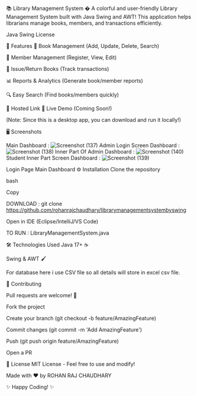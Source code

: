 📚 Library Management System �
A colorful and user-friendly Library Management System built with Java Swing and AWT! This application helps librarians manage books, members, and transactions efficiently.

Java
Swing
License

🌟 Features
📖 Book Management (Add, Update, Delete, Search)

👥 Member Management (Register, View, Edit)

🔄 Issue/Return Books (Track transactions)

📊 Reports & Analytics (Generate book/member reports)

🔍 Easy Search (Find books/members quickly)

🚀 Hosted Link
🔗 Live Demo (Coming Soon!)

(Note: Since this is a desktop app, you can download and run it locally!)

🖥️ Screenshots

Main Dashboard : ![Screenshot (137)](https://github.com/user-attachments/assets/86e857a0-7a18-413a-b0c2-495839dff6d6)
Admin Login Screen	Dashboard : ![Screenshot (138)](https://github.com/user-attachments/assets/fdded554-e1a2-4ce4-9c4f-d3b59645516a)
Inner Part Of Admin Dashboard : ![Screenshot (140)](https://github.com/user-attachments/assets/d5424510-fd8c-416b-b090-6f16f4e7b880)
Student Inner Part Screen	Dashboard : ![Screenshot (139)](https://github.com/user-attachments/assets/c1b2018c-9e22-4a0f-8aa8-2c73d6eee01f)




Login Page	Main Dashboard
⚙️ Installation
Clone the repository

bash

Copy

DOWNLOAD : git clone https://github.com/rohanrajchaudhary/librarymanagementsystembyswing

Open in IDE (Eclipse/IntelliJ/VS Code)

TO RUN : LibraryManagementSystem.java

🛠️ Technologies Used
Java 17+ ☕

Swing & AWT 🖌️

For database here i use CSV file so all details will store in excel csv file.

🤝 Contributing

Pull requests are welcome! 🎉

Fork the project

Create your branch (git checkout -b feature/AmazingFeature)

Commit changes (git commit -m 'Add AmazingFeature')

Push (git push origin feature/AmazingFeature)

Open a PR

📜 License
MIT License - Feel free to use and modify!

Made with ❤️ by ROHAN RAJ CHAUDHARY

✨ Happy Coding! ✨
